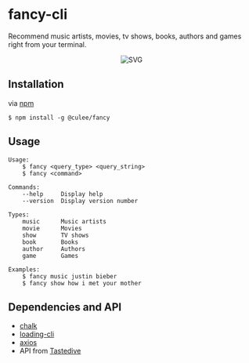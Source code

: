 # fancy-cli
Recommend music artists, movies, tv shows, books, authors and games right from your terminal.

<p align="center"><img src="https://rawcdn.githack.com/culee/fancy-cli/master/cli.svg" alt="SVG"></p>

## Installation
via [npm]
```
$ npm install -g @culee/fancy
```
## Usage
```
Usage:
	$ fancy <query_type> <query_string>
	$ fancy <command>

Commands:
	--help     Display help
	--version  Display version number

Types:
	music      Music artists
	movie      Movies
	show       TV shows
	book       Books
	author     Authors
	game       Games

Examples:
	$ fancy music justin bieber
	$ fancy show how i met your mother
```
## Dependencies and API
- [chalk]
- [loading-cli]
- [axios]
- API from [Tastedive]

[npm]: <https://www.npmjs.com/>
[chalk]: <https://www.npmjs.com/package/chalk>
[loading-cli]: <https://www.npmjs.com/package/loading-cli>
[axios]: <https://www.npmjs.com/package/axios>
[Tastedive]: <https://tastedive.com/>